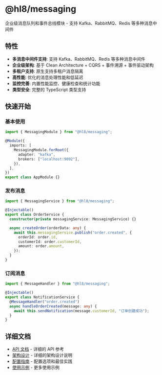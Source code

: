 # @hl8/messaging

企业级消息队列和事件总线模块 - 支持 Kafka、RabbitMQ、Redis 等多种消息中间件

## 特性

- **多消息中间件支持**: 支持 Kafka、RabbitMQ、Redis 等多种消息中间件
- **企业级架构**: 基于 Clean Architecture + CQRS + 事件溯源 + 事件驱动架构
- **多租户支持**: 原生支持多租户消息隔离
- **高性能**: 优化的消息处理性能和低延迟
- **监控完善**: 内置性能监控、健康检查和统计功能
- **类型安全**: 完整的 TypeScript 类型支持

## 快速开始

### 基本使用

```typescript
import { MessagingModule } from "@hl8/messaging";

@Module({
  imports: [
    MessagingModule.forRoot({
      adapter: "kafka",
      brokers: ["localhost:9092"],
    }),
  ],
})
export class AppModule {}
```

### 发布消息

```typescript
import { MessagingService } from "@hl8/messaging";

@Injectable()
export class OrderService {
  constructor(private messagingService: MessagingService) {}

  async createOrder(orderData: any) {
    await this.messagingService.publish("order.created", {
      orderId: order.id,
      customerId: order.customerId,
      amount: order.amount,
    });
  }
}
```

### 订阅消息

```typescript
import { MessageHandler } from "@hl8/messaging";

@Injectable()
export class NotificationService {
  @MessageHandler("order.created")
  async handleOrderCreated(message: any) {
    await this.sendNotification(message.customerId, "订单创建成功");
  }
}
```

## 详细文档

- [API 文档](./docs/api.md) - 详细的 API 参考
- [架构设计](./docs/architecture.md) - 详细的架构设计说明
- [配置指南](./docs/configuration.md) - 配置选项和最佳实践
- [使用示例](./docs/examples.md) - 更多使用示例
